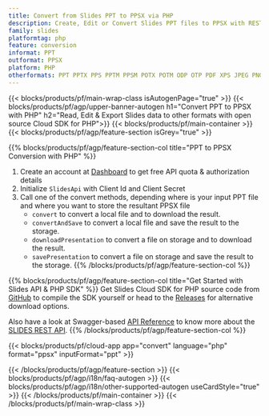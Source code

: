 ```yaml
---
title: Convert from Slides PPT to PPSX via PHP 
description: Create, Edit or Convert Slides PPT files to PPSX with REST API & Open Source PHP SDK
family: slides
platformtag: php
feature: conversion
informat: PPT
outformat: PPSX
platform: PHP
otherformats: PPT PPTX PPS PPTM PPSM POTX POTM ODP OTP PDF XPS JPEG PNG BMP TIFF SVG HTML SWF HTML5 GIF XAML MD MPEG4
---
```


{{< blocks/products/pf/main-wrap-class isAutogenPage="true" >}}
{{< blocks/products/pf/agp/upper-banner-autogen h1="Convert PPT to PPSX with PHP" h2="Read, Edit & Export Slides data to other formats with open source Cloud SDK for PHP">}}
{{< blocks/products/pf/main-container >}}
{{< blocks/products/pf/agp/feature-section isGrey="true" >}}

{{% blocks/products/pf/agp/feature-section-col title="PPT to PPSX Conversion with PHP" %}}
1. Create an account at <a href="https://dashboard.aspose.cloud/">Dashboard</a> to get free API quota & authorization details
1. Initialize ```SlidesApi``` with Client Id and Client Secret
1. Call one of the convert methods, depending where is your input PPT file and where you want to store the resultant PPSX file
    - ```convert``` to convert a local file and to download the result.
    - ```convertAndSave``` to convert a local file and save the result to the storage.
    - ```downloadPresentation``` to convert a file on storage and to download the result.
    - ```savePresentation``` to convert a file on storage and save the result to the storage.
{{% /blocks/products/pf/agp/feature-section-col %}}

{{% blocks/products/pf/agp/feature-section-col title="Get Started with Slides API & PHP SDK" %}}
Get Slides Cloud SDK for PHP source code from [GitHub](https://github.com/aspose-slides-cloud/aspose-slides-cloud-php) to compile the SDK yourself or head to the [Releases](https://releases.aspose.cloud/) for alternative download options. 

Also have a look at Swagger-based [API Reference](https://apireference.aspose.cloud/slides/) to know more about the [SLIDES REST API](https://products.aspose.cloud/slides/curl/).
{{% /blocks/products/pf/agp/feature-section-col %}}

{{< blocks/products/pf/cloud-app app="convert" language="php" format="ppsx" inputFormat="ppt" >}}

{{< /blocks/products/pf/agp/feature-section >}}
{{< blocks/products/pf/agp/i18n/faq-autogen >}}
{{< blocks/products/pf/agp/i18n/other-supported-autogen useCardStyle="true" >}}
{{< /blocks/products/pf/main-container >}}
{{< /blocks/products/pf/main-wrap-class >}}